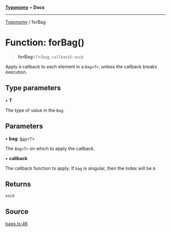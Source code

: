 [**Typonomy**](../README.md) • **Docs**

***

[Typonomy](../globals.md) / forBag

# Function: forBag()

> **forBag**\<`T`\>(`bag`, `callback`): `void`

Apply a callback to each element in a `Bag<T>`,
unless the callback breaks execution.

## Type parameters

• **T**

The type of value in the `Bag`.

## Parameters

• **bag**: [`Bag`](../type-aliases/Bag.md)\<`T`\>

The `Bag<T>` on which to apply the callback.

• **callback**

The callback function to apply. If `bag` is singular, then the index will be `0`.

## Returns

`void`

## Source

[bags.ts:46](https://github.com/softcraft-development/typonomy/blob/1c47fc13034f4e53267c72ada03a418616dc092e/src/bags.ts#L46)
